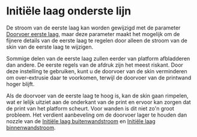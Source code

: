 Initiële laag onderste lijn
====
De stroom van de eerste laag kan worden gewijzigd met de parameter [Doorvoer eerste laag](material_flow_layer_0.md), maar deze parameter maakt het mogelijk om de fijnere details van de eerste laag te regelen door alleen de stroom van de skin van de eerste laag te wijzigen.

Sommige delen van de eerste laag zullen eerder van platform afbladderen dan andere. De eerste regels van de afdruk zijn het meest riskant. Door deze instelling te gebruiken, kunt u de doorvoer van de skin verminderen om over-extrusie daar te voorkomen, terwijl de doorvoer van de printwand hoger blijft.

Als de doorvoer van de eerste laag te hoog is, kan de skin gaan rimpelen, wat er lelijk uitziet aan de onderkant van de print en ervoor kan zorgen dat de print van het platform scheurt. Voor wanden is dit niet zo'n groot probleem. Het verdient aanbeveling om de doorvoer lager te houden dan nozzle van de [Initiële laag buitenwandstroom](wall_0_material_flow_layer_0.md) en [Initiële laag binnenwandstroom](wall_x_material_flow_layer_0.md).